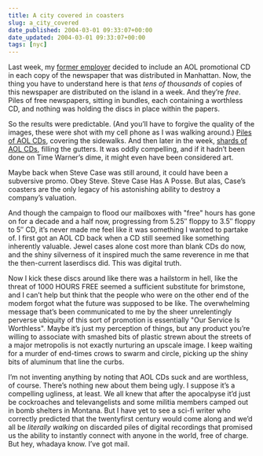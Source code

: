 ```yaml
---
title: A city covered in coasters
slug: a_city_covered
date_published: 2004-03-01 09:33:07+00:00
date_updated: 2004-03-01 09:33:07+00:00
tags: [nyc]
---
```

Last week, my [former employer](http://www.villagevoice.com) decided to include an AOL promotional CD in each copy of the newspaper that was distributed in Manhattan. Now, the thing you have to understand here is that *tens of thousands* of copies of this newspaper are distributed on the island in a week. And they’re *free*. Piles of free newspapers, sitting in bundles, each containing a worthless CD, and nothing was holding the discs in place within the papers.

So the results were predictable. (And you’ll have to forgive the quality of the images, these were shot with my cell phone as I was walking around.) [Piles of AOL CDs](http://www.anildash.com/photos/applestore/aolcds1.html), covering the sidewalks. And then later in the week, [shards of AOL CDs](http://www.anildash.com/photos/applestore/aolcds2.html), filling the gutters. It was oddly compelling, and if it hadn’t been done on Time Warner’s dime, it might even have been considered art.

Maybe back when Steve Case was still around, it could have been a subversive promo. Obey Steve. Steve Case Has A Posse. But alas, Case’s coasters are the only legacy of his astonishing ability to destroy a company’s valuation.

And though the campaign to flood our mailboxes with "free" hours has gone on for a decade and a half now, progressing from 5.25″ floppy to 3.5″ floppy to 5″ CD, it’s never made me feel like it was something I wanted to partake of. I first got an AOL CD back when a CD still seemed like something inherently valuable. Jewel cases alone cost more than blank CDs do now, and the shiny silverness of it inspired much the same reverence in me that the then-current laserdiscs did. This was digital truth.

Now I kick these discs around like there was a hailstorm in hell, like the threat of 1000 HOURS FREE seemed a sufficient substitute for brimstone, and I can’t help but think that the people who were on the other end of the modem forgot what the future was supposed to be like. The overwhelming message that’s been communicated to me by the sheer unrelentingly perverse ubiquity of this sort of promotion is essentially "Our Service Is Worthless". Maybe it’s just my perception of things, but any product you’re willing to associate with smashed bits of plastic strewn about the streets of a major metropolis is not exactly nurturing an upscale image. I keep waiting for a murder of end-times crows to swarm and circle, picking up the shiny bits of aluminum that line the curbs.

I’m not inventing anything by noting that AOL CDs suck and are worthless, of course. There’s nothing new about them being ugly. I suppose it’s a compelling ugliness, at least. We all knew that after the apocalpyse it’d just be cockroaches and televangelists and some militia members camped out in bomb shelters in Montana. But I have yet to see a sci-fi writer who correctly predicted that the twentyfirst century would come along and we’d all be *literally walking* on discarded piles of digital recordings that promised us the ability to instantly connect with anyone in the world, free of charge. But hey, whadaya know. I’ve got mail.
